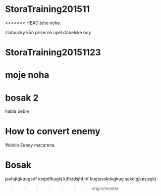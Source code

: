 ﻿
# StoraTraining201511
<<<<<<< HEAD
jeho noha

žlutoučký kůň příšerně úpěl ďábelské ódy

# StoraTraining20151123
moje noha
=======

# bosak 2
habla
beble
# How to convert enemy
Wololo
Eeeey macarena.

# Bosak
jasfujtgkuugsdf
ksgtdfkugkj
kjfhzdsjhfjhf
kugtasskdugkug
sakdjgjkasjsgkj
>>>>>>> origin/master

